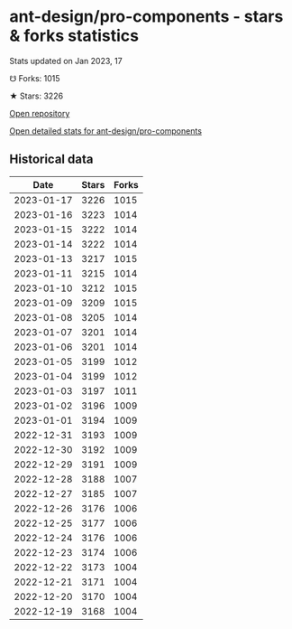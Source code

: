 # ant-design/pro-components - stars & forks statistics

Stats updated on Jan 2023, 17

☋ Forks: 1015

★ Stars: 3226

[Open repository](https://github.com/ant-design/pro-components)

[Open detailed stats for ant-design/pro-components](https://reviewgithub.com/rep/ant-design/pro-components)

## Historical data
| Date | Stars | Forks |
|------|-------|-------|
| 2023-01-17 | 3226 | 1015 | 
| 2023-01-16 | 3223 | 1014 | 
| 2023-01-15 | 3222 | 1014 | 
| 2023-01-14 | 3222 | 1014 | 
| 2023-01-13 | 3217 | 1015 | 
| 2023-01-11 | 3215 | 1014 | 
| 2023-01-10 | 3212 | 1015 | 
| 2023-01-09 | 3209 | 1015 | 
| 2023-01-08 | 3205 | 1014 | 
| 2023-01-07 | 3201 | 1014 | 
| 2023-01-06 | 3201 | 1014 | 
| 2023-01-05 | 3199 | 1012 | 
| 2023-01-04 | 3199 | 1012 | 
| 2023-01-03 | 3197 | 1011 | 
| 2023-01-02 | 3196 | 1009 | 
| 2023-01-01 | 3194 | 1009 | 
| 2022-12-31 | 3193 | 1009 | 
| 2022-12-30 | 3192 | 1009 | 
| 2022-12-29 | 3191 | 1009 | 
| 2022-12-28 | 3188 | 1007 | 
| 2022-12-27 | 3185 | 1007 | 
| 2022-12-26 | 3176 | 1006 | 
| 2022-12-25 | 3177 | 1006 | 
| 2022-12-24 | 3176 | 1006 | 
| 2022-12-23 | 3174 | 1006 | 
| 2022-12-22 | 3173 | 1004 | 
| 2022-12-21 | 3171 | 1004 | 
| 2022-12-20 | 3170 | 1004 | 
| 2022-12-19 | 3168 | 1004 | 

